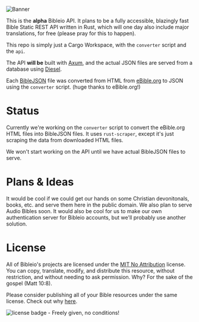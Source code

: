 ![Banner](https://i.imgur.com/9LfDHnC.png)

This is the **alpha** Bibleio API. It plans to be a fully accessible, blazingly fast Bible Static REST API written in Rust, which will one day also include major translations, for free (please pray for this to happen).

This repo is simply just a Cargo Workspace, with the `converter` script and the `api`.

The API **will be** built with [Axum](), and the actual JSON files are served from a database using [Diesel]().

Each [BibleJSON]() file was converted from HTML from [eBible.org](https://ebible.org) to JSON using the `converter` script. (huge thanks to eBible.org!)

# Status

Currently we're working on the `converter` script to convert the eBible.org HTML files into BibleJSON files. It uses `rust-scraper`, except it's just scraping the data from downloaded HTML files.

We won't start working on the API until we have actual BibleJSON files to serve.

# Plans & Ideas

It would be cool if we could get our hands on some Christian devonitonals, books, etc. and serve them here in the public domain. We also plan to serve Audio Bibles soon. It would also be cool for us to make our own authentication server for Bibleio accounts, but we'll probably use another solution.

# License

All of Bibleio's projects are licensed under the [MIT No Attribution](LICENSE.txt) license. You can copy, translate, modify, and distribute this resource, without restriction, and without needing to ask permission. Why? For the sake of the gospel (Matt 10:8).

Please consider publishing all of your Bible resources under the same license. Check out why [here](https://copy.church/explain/importance/).

![license badge - Freely given, no conditions!](https://copy.church/badges/lcc_alt_pde.png)
